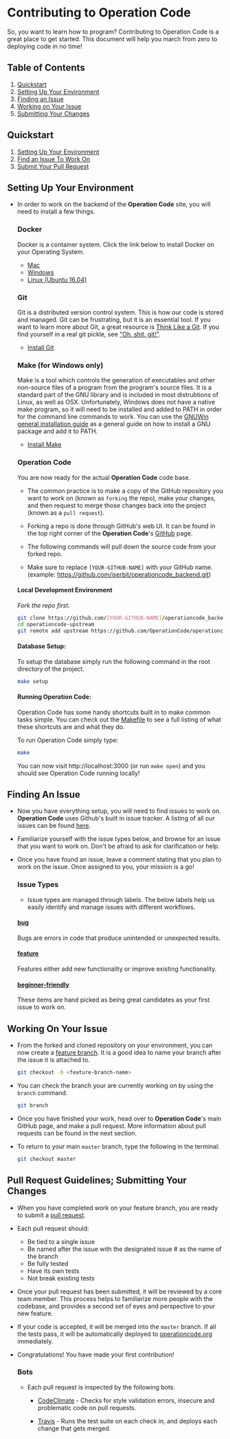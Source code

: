 # Contributing to Operation Code

So, you want to learn how to program? Contributing to Operation Code is a great place to get started. This document will help you march from zero to deploying code in no time!

## Table of Contents
1. [Quickstart](#quickstart)
2. [Setting Up Your Environment](#setting-up-your-environment)
3. [Finding an Issue](#finding-an-issue)
4. [Working on Your Issue](#working-on-your-issue)
5. [Submitting Your Changes](#pull-request-guidelines)

## Quickstart
1. [Setting Up Your Environment](#setting-up-your-environment)
2. [Find an Issue To Work On](#finding-an-issue)
3. [Submit Your Pull Request](#submitting-your-changes)

## Setting Up Your Environment
* In order to work on the backend of the **Operation Code** site, you will need to install a few things.

  ### Docker
  Docker is a container system. Click the link below to install Docker on your Operating System.

  * [Mac](https://www.docker.com/docker-mac)
  * [Windows](https://www.docker.com/docker-windows)
  * [Linux (Ubuntu 16.04)](https://www.digitalocean.com/community/tutorials/how-to-install-and-use-docker-on-ubuntu-16-04)

  ### Git
  Git is a distributed version control system. This is how our code is stored and managed. Git can be frustrating, but it is an essential tool. If you want to learn more about Git, a great resource is [Think Like a Git](http://think-like-a-git.net/). If you find yourself in a real git pickle, see ["Oh, shit, git!"](http://ohshitgit.com/).

  * [Install Git](https://git-scm.com/book/en/v2/Getting-Started-Installing-Git)

  ### Make (for Windows only)
  Make is a tool which controls the generation of executables and other non-source files of a program from the program's source files.  It is a standard part of the GNU library and is included in most distrubtions of Linux, as well as OSX.  Unfortunately, Windows does not have a native make program, so it will need to be installed and added to PATH in order for the command line commands to work.  You can use the [GNUWin general installation guide](http://gnuwin32.sourceforge.net/install.html) as a general guide on how to install a GNU package and add it to PATH.

  * [Install Make](http://gnuwin32.sourceforge.net/packages/make.htm)

  ### Operation Code
  You are now ready for the actual **Operation Code** code base.

  * The common practice is to make a copy of the GitHub repository you want to work on (known as `forking` the repo), make your changes, and then request to merge those changes back into the project (known as a `pull request`).
  * Forking a repo is done through GitHub's web UI. It can be found in the top right corner of the **Operation Code**'s [GitHub](https://github.com/OperationCode/operationcode_backend) page.

  * The following commands will pull down the source code from your forked repo.
  * Make sure to replace `[YOUR-GITHUB-NAME]` with your GitHub name.  (example: https://github.com/iserbit/operationcode_backend.git)

  #### Local Development Environment
    _Fork the repo first._
    ```bash
    git clone https://github.com/[YOUR-GITHUB-NAME]/operationcode_backend.git operationcode-upstream
    cd operationcode-upstream
    git remote add upstream https://github.com/OperationCode/operationcode_backend.git
    ```

  #### Database Setup:
  To setup the database simply run the following command in the root directory of the project.

  ```bash
  make setup
  ```

  #### Running Operation Code:
  Operation Code has some handy shortcuts built in to make common tasks simple. You can check out the [Makefile](https://github.com/operationcode/operationcode_backend/blob/master/Makefile) to see a full listing of what these shortcuts are and what they do.

  To run Operation Code simply type:
  ```bash
  make
  ```

  You can now visit http://localhost:3000 (or run `make open`) and you should see Operation Code running locally!

## Finding An Issue
* Now you have everything setup, you will need to find issues to work on. **Operation Code** uses Github's built in issue tracker. A listing of all our issues can be found [here](https://github.com/OperationCode/operationcode_backend/issues).

* Familiarize yourself with the issue types below, and browse for an issue that you want to work on. Don't be afraid to ask for clarification or help.

* Once you have found an issue, leave a comment stating that you plan to work on the issue. Once assigned to you, your mission is a go!

  ### Issue Types
  * Issue types are managed through labels. The below labels help us easily identify and manage issues with different workflows.

  #### [bug](https://github.com/OperationCode/operationcode_backend/labels/bug)
  Bugs are errors in code that produce unintended or unexpected results.

  #### [feature](https://github.com/OperationCode/operationcode_backend/labels/feature)
  Features either add new functionality or improve existing functionality.

  #### [beginner-friendly](https://github.com/OperationCode/operationcode_backend/labels/beginner%20friendly)
  These items are hand picked as being great candidates as your first issue to work on.

## Working On Your Issue

* From the forked and cloned repository on your environment, you can now create a [feature branch](http://nvie.com/posts/a-successful-git-branching-model/). It is a good idea to name your branch after the issue it is attached to.

   ```bash
   git checkout -b <feature-branch-name>
   ```

* You can check the branch your are currently working on by using the `branch` command.
  ```bash
  git branch
  ```

* Once you have finished your work, head over to **Operation Code**'s main GitHub page, and make a pull request. More information about pull requests can be found in the next section.

* To return to your main `master` branch, type the following in the terminal:
  ```bash
  git checkout master
  ```

## Pull Request Guidelines; Submitting Your Changes
* When you have completed work on your feature branch, you are ready to submit a [pull request](https://help.github.com/articles/using-pull-requests/).

* Each pull request should:

  * Be tied to a single issue
  * Be named after the issue with the designated issue # as the name of the branch
  * Be fully tested
  * Have its own tests
  * Not break existing tests

* Once your pull request has been submitted, it will be reviewed by a core team member. This process helps to familiarize more people with the codebase, and provides a second set of eyes and perspective to your new feature.

* If your code is accepted, it will be merged into the `master` branch. If all the tests pass, it will be automatically deployed to [operationcode.org](operationcode.org) immediately.

* Congratulations! You have made your first contribution!

  ### Bots

  * Each pull request is inspected by the following bots:

    * [CodeClimate](https://codeclimate.com) - Checks for style validation errors, insecure and problematic code on pull requests.

    * [Travis](https://travis-ci.org/) - Runs the test suite on each check in, and deploys each change that gets merged.
